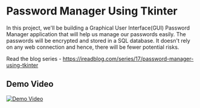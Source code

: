 # Password Manager Using Tkinter

In this project, we'll be building a Graphical User Interface(GUI) Password Manager application that will help us manage our passwords easily. The passwords will be encrypted and stored in a SQL database. It doesn't rely on any web connection and hence, there will be fewer potential risks.

Read the blog series - https://ireadblog.com/series/17/password-manager-using-tkinter


## Demo Video

[![Demo Video](https://img.youtube.com/vi/4JvdA0YjaoA/0.jpg)](https://www.youtube.com/watch?v=4JvdA0YjaoA)
